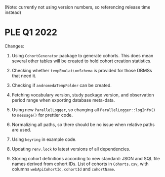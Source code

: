 (Note: currently not using version numbers, so referencing release time instead)

PLE Q1 2022
======================================

Changes:

1. Using `CohortGenerator` package to generate cohorts. This does mean several other tables will be created to hold cohort creation statistics.

2. Checking whether `tempEmulationSchema` is provided for those DBMSs that need it.

3. Checking if `andromedaTempFolder` can be created.

4. Fetching vocabulary version, study package version, and observation period range when exporting database meta-data.

5. Using new `ParallelLogger`, so changing all `ParallelLogger::logInfo()` to `message()` for prettier code.

6. Normalizing all paths, so there should be no issue when relative paths are used.

7. Using `keyring` in example code.

8. Updating `renv.lock` to latest versions of all dependencies.

9. Storing cohort definitions according to new standard: JSON and SQL file names derived from cohort IDs. List of cohorts in `Cohorts.csv`, with columns `webApiCohortId`, `cohortId` and `cohortName`.



